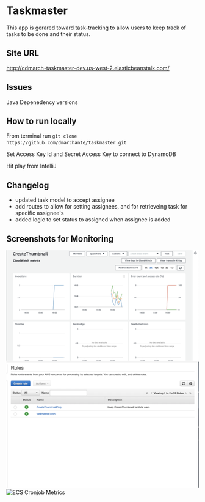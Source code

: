 # Taskmaster
This app is gerared toward task-tracking to allow users to keep track of tasks to be done and their status.

## Site URL

http://cdmarch-taskmaster-dev.us-west-2.elasticbeanstalk.com/

## Issues

Java Depenedency versions

## How to run locally

From terminal run `git clone https://github.com/dmarchante/taskmaster.git`

Set Access Key Id and Secret Access Key to connect to DynamoDB

Hit play from IntelliJ

## Changelog

- updated task model to accept assignee
- add routes to allow for setting assignees, and for retrieveing task for specific assignee's
- added logic to set status to assigned when assignee is added

## Screenshots for Monitoring
![Cloudwatch Metrics](./docs/assets/cloudwatch-metrics.png)
![Cloudwatch Rules](./docs/assets/cloudwatch-rules.png)
![ECS Cronjob Metrics](./docs/assets/ecs-metrics.jpg)
